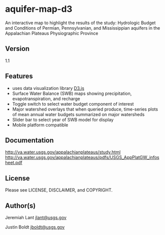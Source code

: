 # aquifer-map-d3

An interactive map to highlight the results of the study:
Hydrologic Budget and Conditions of Permian, Pennsylvanian, and Mississippian aquifers in the Appalachian Plateaus Physiographic Province

## Version
1.1

## Features
* uses data visualization library [D3.js](http://d3js.org/)
* Surface Water Balance (SWB) maps showing precipitation, evapotranspiration, and recharge
* Toggle switch to select water budget component of interest
* Major watershed overlays that when queried produce, time-series plots of mean annual water budgets summarized on major watersheds 
* Slider bar to select year of SWB model for display 
* Mobile platform compatible

## Documentation

http://va.water.usgs.gov/appalachianplateaus/study.html
http://va.water.usgs.gov/appalachianplateaus/pdfs/USGS_AppPlatGW_infosheet.pdf

## License

Please see LICENSE, DISCLAIMER, and COPYRIGHT.

## Author(s)

Jeremiah Lant
jlant@usgs.gov

Justin Boldt
jboldt@usgs.gov